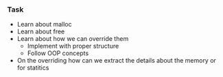 ### Task
 - Learn about malloc
 - Learn about free
 - Learn about how we can override them
    - Implement with proper structure
    - Follow OOP concepts
 - On the overriding how can we extract the details about the memory or for statitics
 